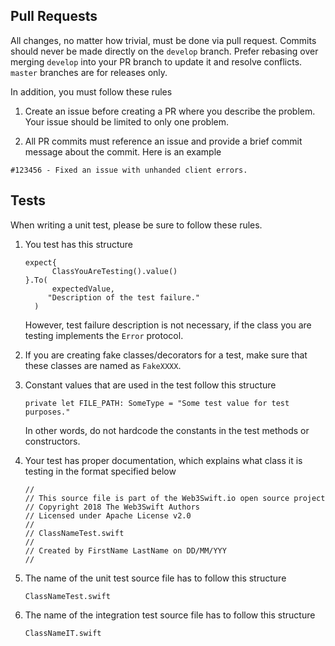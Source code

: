 ## Pull Requests

All changes, no matter how trivial, must be done via pull request. Commits
should never be made directly on the `develop` branch. Prefer rebasing over
merging `develop` into your PR branch to update it and resolve conflicts.
`master` branches are for releases only.

In addition, you must follow these rules

1. Create an issue before creating a PR where you describe the problem. Your issue should
be limited to only one problem.

2. All PR commits must reference an issue and provide a brief commit message about the commit.
Here is an example
```
#123456 - Fixed an issue with unhanded client errors.

```

## Tests

When writing a unit test, please be sure to follow these rules.

1. You test has this structure

    ```
    expect{
          ClassYouAreTesting().value()
    }.To(
          expectedValue,
         "Description of the test failure."
      )
    ```
    
    However, test failure description is not necessary,
    if the class you are testing implements the `Error` protocol.

2. If you are creating fake classes/decorators for a test, make sure
    that these classes are named as `FakeXXXX`.
    
3. Constant values that are used in the test follow this structure
    ```
    private let FILE_PATH: SomeType = "Some test value for test purposes."
    ```
    In other words, do not hardcode the constants in the test methods or constructors.
    
4.  Your test has proper documentation, which explains what class it is testing
    in the format specified below
   
    ```
    //
    // This source file is part of the Web3Swift.io open source project
    // Copyright 2018 The Web3Swift Authors
    // Licensed under Apache License v2.0
    //
    // ClassNameTest.swift
    //
    // Created by FirstName LastName on DD/MM/YYY
    //
    ```

5.  The name of the unit test source file has to follow this structure

    ```
    ClassNameTest.swift
    ```
    
6.  The name of the integration test source file has to follow this structure

    ```
    ClassNameIT.swift
    ```



